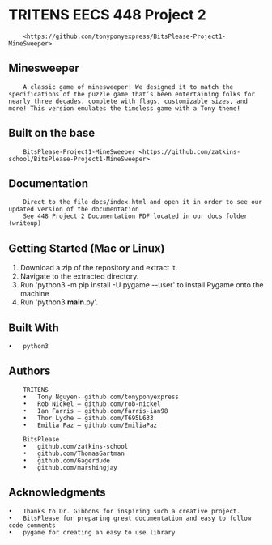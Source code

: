 # TRITENS EECS 448 Project 2
        <https://github.com/tonyponyexpress/BitsPlease-Project1-MineSweeper>

## Minesweeper
        A classic game of minesweeper! We designed it to match the specifications of the puzzle game that’s been entertaining folks for nearly three decades, complete with flags, customizable sizes, and more! This version emulates the timeless game with a Tony theme!

## Built on the base
        BitsPlease-Project1-MineSweeper <https://github.com/zatkins-school/BitsPlease-Project1-MineSweeper>

## Documentation
        Direct to the file docs/index.html and open it in order to see our updated version of the documentation 
        See 448 Project 2 Documentation PDF located in our docs folder (writeup)



## Getting Started (Mac or Linux)
1. Download a zip of the repository and extract it.
2. Navigate to the extracted directory.
3. Run 'python3 -m pip install -U pygame --user' to install Pygame onto the machine
4. Run 'python3 __main__.py'.

## Built With
    •	python3

## Authors
        TRITENS
        •	Tony Nguyen- github.com/tonyponyexpress
        •	Rob Nickel – github.com/rob-nickel
        •	Ian Farris – github.com/farris-ian98
        •	Thor Lyche – github.com/T695L633
        •	Emilia Paz – github.com/EmiliaPaz

        BitsPlease
        •	github.com/zatkins-school
        •	github.com/ThomasGartman
        •	github.com/Gagerdude
        •	github.com/marshingjay

## Acknowledgments
    •	Thanks to Dr. Gibbons for inspiring such a creative project.
    •   BitsPlease for preparing great documentation and easy to follow code comments
    •   pygame for creating an easy to use library
